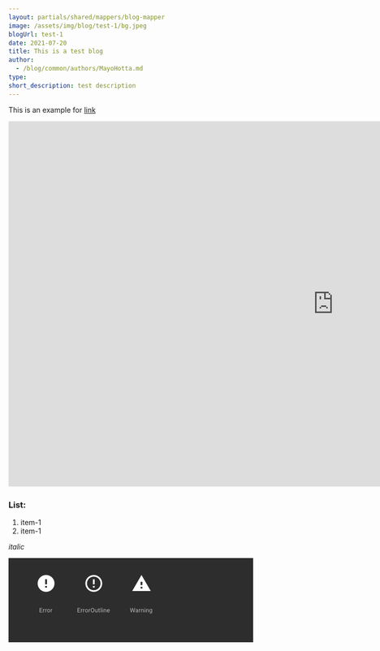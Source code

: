```yaml
---
layout: partials/shared/mappers/blog-mapper
image: /assets/img/blog/test-1/bg.jpeg
blogUrl: test-1
date: 2021-07-20
title: This is a test blog
author:
  - /blog/common/authors/MayoHotta.md
type:
short_description: test description
---
```



This is an example for [link](https://www.google.com)

<iframe width="1280" height="720" src="https://www.youtube.com/embed/sdXxLJXkHuw" title="YouTube video player" frameborder="0" allow="accelerometer; autoplay; clipboard-write; encrypted-media; gyroscope; picture-in-picture" allowfullscreen></iframe>

### List:
1. item-1
2. item-1


*italic*

![dog](/assets/img/blog/test-1/img.png)
  
  
<div class="line-separator"></div>
  

